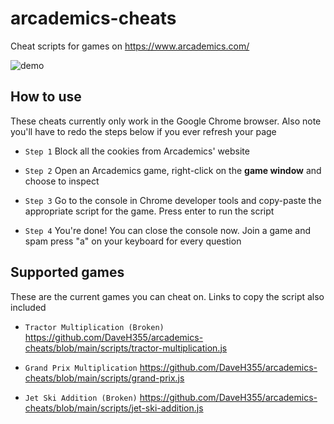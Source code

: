 # arcademics-cheats
Cheat scripts for games on https://www.arcademics.com/

![demo](https://user-images.githubusercontent.com/101005658/170934998-f7af8941-b48b-41d1-980a-474cfd2e55f5.gif "demo hack")

## How to use
These cheats currently only work in the Google Chrome browser. Also note you'll have to redo the steps below if you ever refresh your page

- `Step 1` Block all the cookies from Arcademics' website

- `Step 2` Open an Arcademics game, right-click on the **game window** and choose to inspect

- `Step 3` Go to the console in Chrome developer tools and copy-paste the appropriate script for the game. Press enter to run the script

- `Step 4` You're done! You can close the console now. Join a game and spam press "a" on your keyboard for every question


## Supported games
These are the current games you can cheat on. Links to copy the script also included

- `Tractor Multiplication (Broken)` https://github.com/DaveH355/arcademics-cheats/blob/main/scripts/tractor-multiplication.js

- `Grand Prix Multiplication` https://github.com/DaveH355/arcademics-cheats/blob/main/scripts/grand-prix.js

- `Jet Ski Addition (Broken)` https://github.com/DaveH355/arcademics-cheats/blob/main/scripts/jet-ski-addition.js
